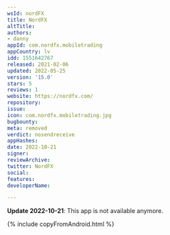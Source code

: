 ```yaml
---
wsId: nordFX
title: NordFX
altTitle: 
authors:
- danny
appId: com.nordfx.mobiletrading
appCountry: lv
idd: 1551642767
released: 2021-02-06
updated: 2022-05-25
version: '15.0'
stars: 5
reviews: 1
website: https://nordfx.com/
repository: 
issue: 
icon: com.nordfx.mobiletrading.jpg
bugbounty: 
meta: removed
verdict: nosendreceive
appHashes: 
date: 2022-10-21
signer: 
reviewArchive: 
twitter: NordFX
social: 
features: 
developerName: 

---
```


**Update 2022-10-21**: This app is not available anymore.

{% include copyFromAndroid.html %}
